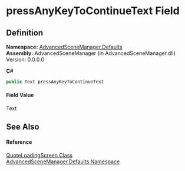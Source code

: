 # pressAnyKeyToContinueText Field




## Definition
**Namespace:** <a href="N_AdvancedSceneManager_Defaults.md">AdvancedSceneManager.Defaults</a>  
**Assembly:** AdvancedSceneManager (in AdvancedSceneManager.dll) Version: 0.0.0.0

**C#**
``` C#
public Text pressAnyKeyToContinueText
```



#### Field Value
Text

## See Also


#### Reference
<a href="T_AdvancedSceneManager_Defaults_QuoteLoadingScreen.md">QuoteLoadingScreen Class</a>  
<a href="N_AdvancedSceneManager_Defaults.md">AdvancedSceneManager.Defaults Namespace</a>  
